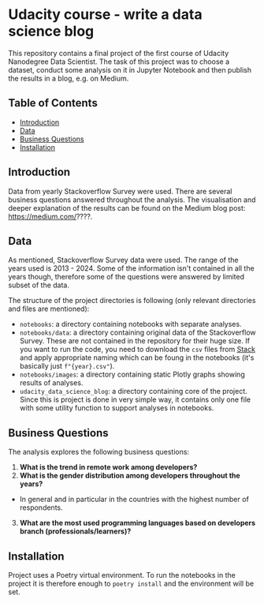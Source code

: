 # Udacity course - write a data science blog

This repository contains a final project of the first course of Udacity Nanodegree Data Scientist. The task of this project was to choose a dataset, conduct some analysis on it in Jupyter Notebook and then publish the results in a blog, e.g. on Medium.

## Table of Contents

- [Introduction](#introduction)
- [Data](#data)
- [Business Questions](#business-questions)
- [Installation](#installation)

## Introduction

Data from yearly Stackoverflow Survey were used. There are several business questions answered throughout the analysis. The visualisation and deeper explanation of the results can be found on the Medium blog post: https://medium.com/????.

## Data

As mentioned, Stackoverflow Survey data were used. The range of the years used is 2013 - 2024. Some of the information isn't contained in all the years though, therefore some of the questions were answered by limited subset of the data.

The structure of the project directories is following (only relevant directories and files are mentioned):
- `notebooks`: a directory containing notebooks with separate analyses.
- `notebooks/data`: a directory containing original data of the Stackoverflow Survey. These are not contained in the repository for their huge size. If you want to run the code, you need to download the `csv` files from [Stack](https://survey.stackoverflow.co/) and apply appropriate naming which can be foung in the notebooks (it's basically just `f"{year}.csv"`).
- `notebooks/images`: a directory containing static Plotly graphs showing results of analyses.
- `udacity_data_science_blog`: a directory containing core of the project. Since this is project is done in very simple way, it contains only one file with some utility function to support analyses in notebooks.

## Business Questions

The analysis explores the following business questions:

1. **What is the trend in remote work among developers?**
2. **What is the gender distribution among developers throughout the years?**
- In general and in particular in the countries with the highest number of respondents.
3. **What are the most used programming languages based on developers branch (professionals/learners)?**

## Installation

Project uses a Poetry virtual environment.
To run the notebooks in the project it is therefore enough to `poetry install` and the environment will be set.
